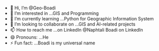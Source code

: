 - 👋 Hi, I’m @Geo-Boadi
- 👀 I’m interested in ...GIS and Programming
- 🌱 I’m currently learning ...Python for Geographic Information System
- 💞️ I’m looking to collaborate on ...GIS and AI-related projects
- 📫 How to reach me ...on LinkedIn @Naphtali Boadi on LinkedIn
- 😄 Pronouns: ...He
- ⚡ Fun fact: ...Boadi is my universal name

<!---
Geo-Boadi/Geo-Boadi is a ✨ special ✨ repository because its `README.md` (this file) appears on your GitHub profile.
You can click the Preview link to take a look at your changes.
--->
